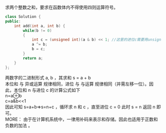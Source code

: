 求两个整数之和，要求在函数体内不得使用四则运算符号。  
```C++
class Solution {
public:
    int add(int a, int b) {
        while(b != 0)
        {
            int c = (unsigned int)(a & b) << 1; //这里的进位c需要用unsigned int变换格式
            a ^= b;
            b = c;
        }
        return a;
    }
};
```
两数字的二进制形式 a, b ，其求和 s = a + b  
本位和 与 异或运算 规律相同，进位 与 与运算 规律相同（并需左移一位）。因此，本位和 n 与进位 c 的计算公式如下   
n=a⊕b  
c=a&b<<1  
因此可知 s=a+b⇒s=n+c ，循环求 n 和 c ，直至进位 c = 0 此时 s = n 返回 n 即可。  
MORE：
由于在计算机系统中，一律用补码来表示和存储。因此也适用于正数和负数的加法 。  


